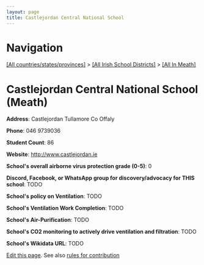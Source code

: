 ```yaml
---
layout: page
title: Castlejordan Central National School
---
```

# Navigation

[[All countries/states/provinces]](../../..) > [[All Irish School Districts]](../..) > [[All In Meath]](..)

# Castlejordan Central National School (Meath)

**Address**: Castlejordan Tullamore Co Offaly

**Phone**: 046 9739036

**Student Count**: 86

**Website**: <http://www.castlejordan.ie>

**School's overall airborne virus protection grade (0-5)**: 0

**Discord, Facebook, or WhatsApp group for discovery/advocacy for THIS school**: TODO

**School's policy on Ventilation**: TODO

**School's Ventilation Work Completion**: TODO

**School's Air-Purification**: TODO

**School's CO2 monitoring to actively drive ventilation and filtration**: TODO

**School's Wikidata URL**: TODO


[Edit this page](https://github.com/ventilate-schools/Ireland/edit/main/./Meath/Castlejordan_Central_National_School.md). See also [rules for contribution](../../../contribution-rules/)